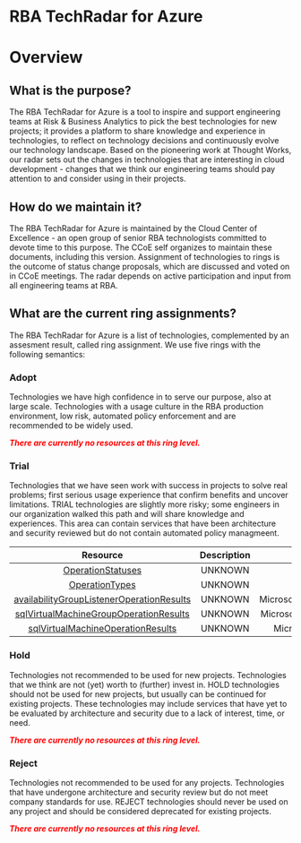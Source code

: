 
RBA TechRadar for Azure
=======================

# Overview

## What is the purpose?


The RBA TechRadar for Azure is a tool to inspire and support engineering teams at Risk & Business Analytics to pick the best technologies for new projects; it provides a platform to share knowledge and experience in technologies, to reflect on technology decisions and continuously evolve our technology landscape.  Based on the pioneering work at Thought Works, our radar sets out the changes in technologies that are interesting in cloud development - changes that we think our engineering teams should pay attention to and consider using in their projects.
## How do we maintain it?


The RBA TechRadar for Azure is maintained by the Cloud Center of Excellence - an open group of senior RBA technologists committed to devote time to this purpose.  The CCoE self organizes to maintain these documents, including this version.  Assignment of technologies to rings is the outcome of status change proposals, which are discussed and voted on in CCoE meetings.  The radar depends on active participation and input from all engineering teams at RBA.
## What are the current ring assignments?


The RBA TechRadar for Azure is a list of technologies, complemented by an assesment result, called ring assignment.  We use five rings with the following semantics:
### Adopt


Technologies we have high confidence in to serve our purpose, also at large scale.  Technologies with a usage culture in the RBA production environment, low risk, automated policy enforcement and are recommended to be widely used.  
  
***<font color="red"> There are currently no resources at this ring level. </font>***
### Trial


Technologies that we have seen work with success in projects to solve real problems;  first serious usage experience that confirm benefits and uncover limitations.  TRIAL technologies are slightly more risky; some engineers in our organization walked this path and will share knowledge and experiences.  This area can contain services that have been architecture and security reviewed but do not contain automated policy managmeent.  

|Resource|Description|Path|Status|
| :---: | :---: | :---: | :---: |
|[OperationStatuses](https://github.com/openrba/python-azure-techradar/blob/master/Microsoft.Network/Locations/OperationStatuses)|UNKNOWN|Microsoft.Network/Locations/OperationStatuses|TRIAL|
|[OperationTypes](https://github.com/openrba/python-azure-techradar/blob/master/Microsoft.Network/Locations/OperationTypes)|UNKNOWN|Microsoft.Network/Locations/OperationTypes|TRIAL|
|[availabilityGroupListenerOperationResults](https://github.com/openrba/python-azure-techradar/blob/master/Microsoft.Network/Locations/availabilityGroupListenerOperationResults)|UNKNOWN|Microsoft.Network/Locations/availabilityGroupListenerOperationResults|TRIAL|
|[sqlVirtualMachineGroupOperationResults](https://github.com/openrba/python-azure-techradar/blob/master/Microsoft.Network/Locations/sqlVirtualMachineGroupOperationResults)|UNKNOWN|Microsoft.Network/Locations/sqlVirtualMachineGroupOperationResults|TRIAL|
|[sqlVirtualMachineOperationResults](https://github.com/openrba/python-azure-techradar/blob/master/Microsoft.Network/Locations/sqlVirtualMachineOperationResults)|UNKNOWN|Microsoft.Network/Locations/sqlVirtualMachineOperationResults|TRIAL|

### Hold


Technologies not recommended to be used for new projects. Technologies that we think are not (yet) worth to (further) invest in.  HOLD technologies should not be used for new projects, but usually can be continued for existing projects.  These technologies may include services that have yet to be evaluated by architecture and security due to a lack of interest, time, or need.  
  
***<font color="red"> There are currently no resources at this ring level. </font>***
### Reject


Technologies not recommended to be used for any projects. Technologies that have undergone architecture and security review but do not meet company standards for use.  REJECT technologies should never be used on any project and should be considered deprecated for existing projects.  
  
***<font color="red"> There are currently no resources at this ring level. </font>***